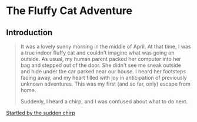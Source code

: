 # The Fluffy Cat Adventure
## Introduction
><p>It was a lovely sunny morning in the middle of April. At that time, I was a true indoor fluffy cat and couldn't imagine what was going on outside. As usual, my human parent packed her computer into her bag and stepped out of the door. She didn't see me sneak outside and hide under the car parked near our house. I heard her footsteps fading away, and my heart filled with joy in anticipation of previously unknown adventures. This was my first (and so far, only) escape from home.</p>
><p>Suddenly, I heard a chirp, and I was confused about what to do next.</p>
 [Startled by the sudden chirp](./story2.md)





